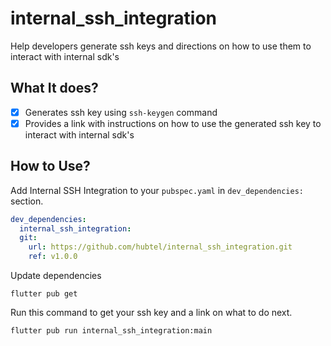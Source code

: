 # internal_ssh_integration

Help developers generate ssh keys and directions on how to use them to interact with internal sdk's

## What It does?
- [x] Generates ssh key using `ssh-keygen` command
- [x] Provides a link with instructions on how to use the generated ssh key to interact with internal sdk's

## How to Use?

Add Internal SSH Integration to your `pubspec.yaml` in `dev_dependencies:` section.
```yaml
dev_dependencies:
  internal_ssh_integration:
  git:
    url: https://github.com/hubtel/internal_ssh_integration.git
    ref: v1.0.0
```


Update dependencies
```
flutter pub get
```
Run this command to get your ssh key and a link on what to do next.

```
flutter pub run internal_ssh_integration:main
```
